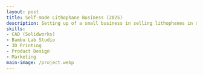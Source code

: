 ```yaml
---
layout: post
title: Self-made Lithophane Business (2025)
description: Setting up of a small business in selling lithophanes in self made lightboxes.
skills: 
- CAD (Solidworks)
- Bambu Lab Studio
- 3D Printing
- Product Design
- Marketing
main-image: /project.webp 
---
```


